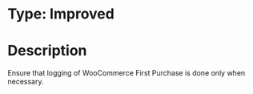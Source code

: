 # Type: Improved

# Description
Ensure that logging of WooCommerce First Purchase is done only when necessary.
